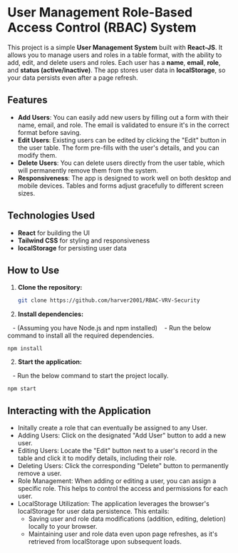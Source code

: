 # User Management Role-Based Access Control (RBAC) System

This project is a simple **User Management System** built with **React-JS**. It allows you to manage users and roles in a table format, with the ability to add, edit, and delete users and roles. Each user has a **name**, **email**, **role**, and **status (active/inactive)**. The app stores user data in **localStorage**, so your data persists even after a page refresh.


## Features

- **Add Users**: You can easily add new users by filling out a form with their name, email, and role. The email is validated to ensure it's in the correct format before saving.
- **Edit Users**: Existing users can be edited by clicking the "Edit" button in the user table. The form pre-fills with the user's details, and you can modify them.
- **Delete Users**: You can delete users directly from the user table, which will permanently remove them from the system.
- **Responsiveness**: The app is designed to work well on both desktop and mobile devices. Tables and forms adjust gracefully to different screen sizes.
  

## Technologies Used

- **React** for building the UI
- **Tailwind CSS** for styling and responsiveness
- **localStorage** for persisting user data


## How to Use

1. **Clone the repository:**

   ```bash
   git clone https://github.com/harver2001/RBAC-VRV-Security

2. **Install dependencies:**

   - (Assuming you have Node.js and npm installed)
   - Run the below command to install all the required dependencies.
   
    npm install

2. **Start the application:**

   - Run the below command to start the project locally.
   
    npm start


## Interacting with the Application

- Initally create a role that can eventually be assigned to any User.
- Adding Users: Click on the designated "Add User" button to add a new user.
- Editing Users: Locate the "Edit" button next to a user's record in the table and click it to modify details, including their role.
- Deleting Users: Click the corresponding "Delete" button to permanently remove a user.
- Role Management: When adding or editing a user, you can assign a specific role. This helps to control the access and permissions for each user.
- LocalStorage Utilization: The application leverages the browser's localStorage for user data persistence. This entails:
    - Saving user and role data modifications (addition, editing, deletion) locally to your browser.
    - Maintaining user and role data even upon page refreshes, as it's retrieved from localStorage upon subsequent loads.
